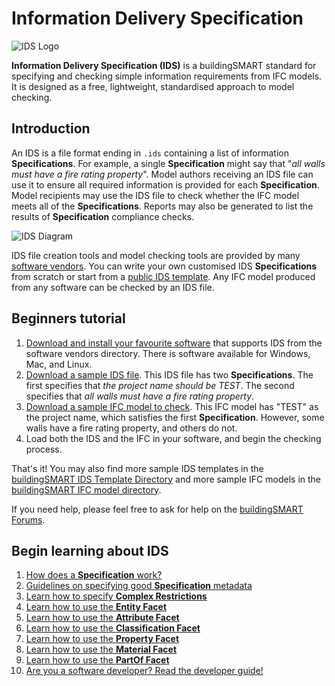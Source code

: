 # Information Delivery Specification

![IDS Logo](ids-logo.png)

**Information Delivery Specification (IDS)** is a buildingSMART standard for specifying and checking simple information requirements from IFC models. It is designed as a free, lightweight, standardised approach to model checking.

## Introduction

An IDS is a file format ending in `.ids` containing a list of information **Specifications**. For example, a single **Specification** might say that "_all walls must have a fire rating property_". Model authors receiving an IDS file can use it to ensure all required information is provided for each **Specification**. Model recipients may use the IDS file to check whether the IFC model meets all of the **Specifications**. Reports may also be generated to list the results of **Specification** compliance checks.

![IDS Diagram](ids-diagram.png)

IDS file creation tools and model checking tools are provided by many [software vendors](https://technical.buildingsmart.org/resources/software-implementations/). You can write your own customised IDS **Specifications** from scratch or start from a [public IDS template](todo). Any IFC model produced from any software can be checked by an IDS file.

## Beginners tutorial

 1. [Download and install your favourite software](https://technical.buildingsmart.org/resources/software-implementations/) that supports IDS from the software vendors directory. There is software available for Windows, Mac, and Linux.
 2. [Download a sample IDS file](library/sample.ids). This IDS file has two **Specifications**. The first specifies that _the project name should be TEST_. The second specifies that _all walls must have a fire rating property_.
 3. [Download a sample IFC model to check](library/sample.ifc). This IFC model has "TEST" as the project name, which satisfies the first **Specification**. However, some walls have a fire rating property, and others do not.
 4. Load both the IDS and the IFC in your software, and begin the checking process.

That's it! You may also find more sample IDS templates in the [buildingSMART IDS Template Directory](todo) and more sample IFC models in the [buildingSMART IFC model directory](todo).

If you need help, please feel free to ask for help on the [buildingSMART Forums](https://forums.buildingsmart.org/).

## Begin learning about IDS

 1. [How does a **Specification** work?](specifications.md)
 1. [Guidelines on specifying good **Specification** metadata](ids-metadata.md)
 1. [Learn how to specify **Complex Restrictions**](restrictions.md)
 1. [Learn how to use the **Entity Facet**](entity-facet.md)
 1. [Learn how to use the **Attribute Facet**](attribute-facet.md)
 1. [Learn how to use the **Classification Facet**](classification-facet.md)
 1. [Learn how to use the **Property Facet**](property-facet.md)
 1. [Learn how to use the **Material Facet**](material-facet.md)
 1. [Learn how to use the **PartOf Facet**](partof-facet.md)
 1. [Are you a software developer? Read the developer guide!](developer-guide.md)
